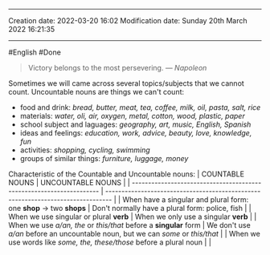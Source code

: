 
----
Creation date: 2022-03-20 16:02
Modification date: Sunday 20th March 2022 16:21:35

----

#English
#Done 

> Victory belongs to the most persevering.
> — <cite>Napoleon</cite>

Sometimes we will came across several topics/subjects that we cannot count. Uncountable nouns are things we can't count:
* food and drink: *bread, butter, meat, tea, coffee, milk, oil, pasta, salt, rice*
* materials: *water, oli, air, oxygen, metal, cotton, wood, plastic, paper*
* school subject and laguages: *geography, art, music, English, Spanish*
* ideas and feelings: *education, work, advice, beauty, love, knowledge, fun*
* activities: *shopping, cycling, swimming*  
* groups of similar things: *furniture, luggage, money*

Characteristic of the Countable and Uncountable nouns:
| COUNTABLE NOUNS                                                      | UNCOUNTABLE NOUNS                                                                |
| -------------------------------------------------------------------- | -------------------------------------------------------------------------------- |
| When have a singular and plural form: one **shop** -> two **shops**  | Don't normally have a plural form: police, fish                                  |
| When we use singular or plural **verb**                              | When we only use a singular **verb**                                             |
| When we use _a/an, the_ or _this/that_ before a **singular** form    | We don't use _a/an_ before an uncountable noun, but we can _some_ or _this/that_ |
| When we use words like _some, the, these/those_ before a plural noun |                                                                                  |


